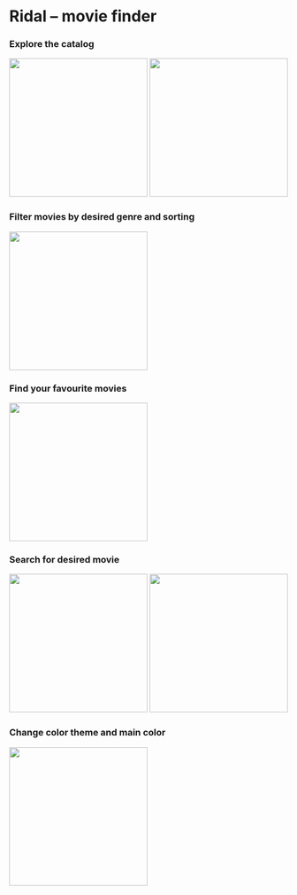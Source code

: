 # Ridal – movie finder

### Explore the catalog
  
<image src="https://user-images.githubusercontent.com/85808397/167303080-b04bb4c5-15d3-4b89-a800-ae53e147216c.jpg" width="250" /> <image src="https://user-images.githubusercontent.com/85808397/167303103-444cccdb-ff75-4386-8815-830e376888df.jpg" width="250" />

### Filter movies by desired genre and sorting

<image src="https://user-images.githubusercontent.com/85808397/167303201-961af166-3bbd-41a8-aab2-4599ec0dc677.gif" width="250" />

### Find your favourite movies

<image src="./assets/movie.gif" width="250" />

### Search for desired movie

<image src="https://user-images.githubusercontent.com/85808397/167432086-ef5da84c-1dc7-4e7a-b61b-ffbe7e627aa1.jpg" width="250" /> <image src="https://user-images.githubusercontent.com/85808397/167432271-13bd8885-714a-40d5-b352-efb00afb409d.jpg" width="250" /> 

### Change color theme and main color

<image src="https://user-images.githubusercontent.com/85808397/167303770-b3f3882d-5f09-4160-8903-1c2619057bda.gif" width="250" />
